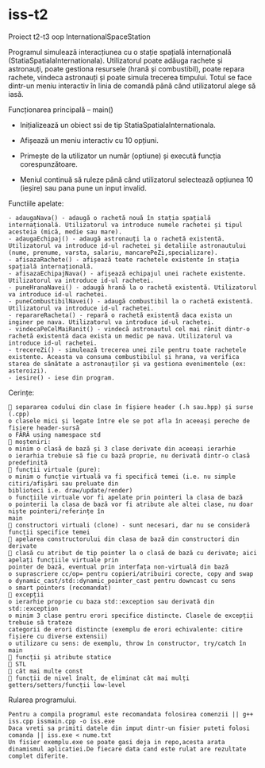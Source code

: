# iss-t2
Proiect t2-t3 oop InternationalSpaceStation


Programul simulează interacțiunea cu o stație spațială internațională (StatiaSpatialaInternationala).
Utilizatorul poate adăuga rachete și astronauți,
poate gestiona resursele (hrană și combustibil), poate repara rachete, vindeca astronauți și poate simula trecerea timpului.
Totul se face dintr-un meniu interactiv în linia de comandă până când utilizatorul alege să iasă.

Funcționarea principală – main()

 - Inițializează un obiect ssi de tip StatiaSpatialaInternationala.

 - Afișează un meniu interactiv cu 10 opțiuni.

 - Primește de la utilizator un număr (optiune) și execută funcția corespunzătoare.

 - Meniul continuă să ruleze până când utilizatorul selectează opțiunea 10 (ieșire) sau pana pune un input invalid.

 Functiile apelate:
 
    - adaugaNava() - adaugă o rachetă nouă în stația spațială internațională. Utilizatorul va introduce numele rachetei și tipul acesteia (mică, medie sau mare).
    - adaugaEchipaj() - adaugă astronauți la o rachetă existentă. Utilizatorul va introduce id-ul rachetei și detaliile astronautului (nume, prenume, varsta, salariu, mancarePeZi,specializare).
    - afisazaRachete() - afișează toate rachetele existente în stația spațială internațională.
    - afisazaEchipajNava() - afișează echipajul unei rachete existente. Utilizatorul va introduce id-ul rachetei.
    - puneHranaNavei() - adaugă hrană la o rachetă existentă. Utilizatorul va introduce id-ul rachetei.
    - puneCombustibilNavei() - adaugă combustibil la o rachetă existentă. Utilizatorul va introduce id-ul rachetei.
    - reparareRacheta() - repară o rachetă existentă daca exista un inginer pe nava. Utilizatorul va introduce id-ul rachetei.
    - vindecaPeCelMaiRanit() - vindecă astronautul cel mai rănit dintr-o rachetă existentă daca exista un medic pe nava. Utilizatorul va introduce id-ul rachetei.
    - trecereZi() - simulează trecerea unei zile pentru toate rachetele existente. Aceasta va consuma combustibilul și hrana, va verifica starea de sănătate a astronauților și va gestiona evenimentele (ex: asteroizi).
    - iesire() - iese din program.


Cerințe:

	 separarea codului din clase în fișiere header (.h sau.hpp) și surse (.cpp)
	o clasele mici și legate între ele se pot afla în aceeași pereche de fișiere header-sursă
	o FĂRĂ using namespace std
	 moșteniri:
	o minim o clasă de bază și 3 clase derivate din aceeași ierarhie
	o ierarhia trebuie să fie cu bază proprie, nu derivată dintr-o clasă predefinită
	 funcții virtuale (pure):
	o minim o funcție virtuală va fi specifică temei (i.e. nu simple citiri/afișări sau preluate din
	biblioteci i.e. draw/update/render)
	o funcțiile virtuale vor fi apelate prin pointeri la clasa de bază
	o pointerii la clasa de bază vor fi atribute ale altei clase, nu doar niște pointeri/referințe în
	main
	 constructori virtuali (clone) - sunt necesari, dar nu se consideră funcții specifice temei
	 apelarea constructorului din clasa de bază din constructori din derivate
	 clasă cu atribut de tip pointer la o clasă de bază cu derivate; aici apelați funcțiile virtuale prin
	pointer de bază, eventual prin interfața non-virtuală din bază
	o suprascriere cc/op= pentru copieri/atribuiri corecte, copy and swap
	o dynamic_cast/std::dynamic_pointer_cast pentru downcast cu sens
	o smart pointers (recomandat)
	 excepții
	o ierarhie proprie cu baza std::exception sau derivată din std::exception
	o minim 3 clase pentru erori specifice distincte. Clasele de excepții trebuie să trateze
	categorii de erori distincte (exemplu de erori echivalente: citire fișiere cu diverse extensii)
	o utilizare cu sens: de exemplu, throw în constructor, try/catch în main
	 funcții și atribute statice
	 STL
	 cât mai multe const
	 funcții de nivel înalt, de eliminat cât mai mulți getters/setters/funcții low-level

Rularea programului.

	Pentru a compila programul este recomandata folosirea comenzii || g++ iss.cpp issmain.cpp -o iss.exe
	Daca vreti sa primiti datele din imput dintr-un fisier puteti folosi comanda || iss.exe < nume.txt
	Un fisier exemplu.exe se poate gasi deja in repo,acesta arata dinamismul aplicatiei.De fiecare data cand este rulat are rezultate complet diferite.
